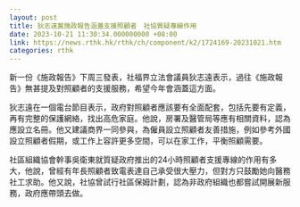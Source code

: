```yaml
---
layout: post
title: 狄志遠冀施政報告涵蓋支援照顧者　社協質疑專線作用
date: 2023-10-21 11:30:34.000000000 +08:00
link: https://news.rthk.hk/rthk/ch/component/k2/1724169-20231021.htm
categories: rthk
---
```


新一份《施政報告》下周三發表，社福界立法會議員狄志遠表示，過往《施政報告》無甚提及對照顧者的支援服務，希望今年會涵蓋這方面。

狄志遠在一個電台節目表示，政府對照顧者應該要有全面配套，包括先要有定義，再有完整的保護網絡，找出高危家庭。他說，房署及醫管局等應有相關資料，認為應設立名冊。他又建議商界一同參與，為僱員設立照顧者友善措施，例如參考外國設立照顧者假期，或工作上容許更多空間，可以在家工作，平衡照顧需要。

社區組織協會幹事吳衛東就質疑政府推出的24小時照顧者支援專線的作用有多大，他說，曾經有年長照顧者致電表達自己承受很大壓力，但對方只鼓勵她向醫務社工求助。他又說，社協曾試行社區保姆計劃，認為非政府組織也都嘗試開展新服務，政府應帶頭去做。
